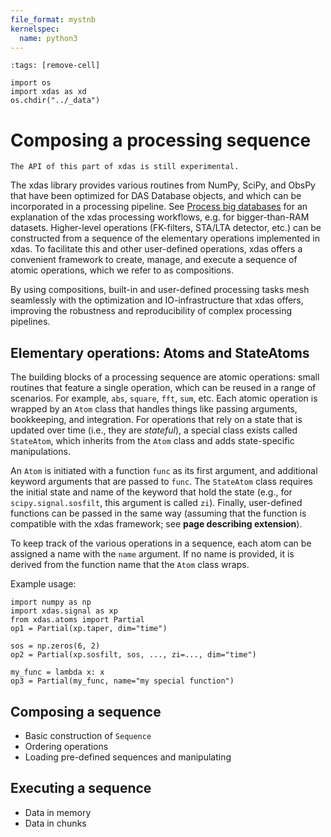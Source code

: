 ```yaml
---
file_format: mystnb
kernelspec:
  name: python3
---
```


```{code-cell}
:tags: [remove-cell]

import os
import xdas as xd
os.chdir("../_data")
```

# Composing a processing sequence

```{warning}
The API of this part of xdas is still experimental.
```

The xdas library provides various routines from NumPy, SciPy, and ObsPy that have been optimized for DAS Database objects, and which can be incorporated in a processing pipeline. See [Process big databases]("processing) for an explanation of the xdas processing workflows, e.g. for bigger-than-RAM datasets. Higher-level operations (FK-filters, STA/LTA detector, etc.) can be constructed from a sequence of the elementary operations implemented in xdas. To facilitate this and other user-defined operations, xdas offers a convenient framework to create, manage, and execute a sequence of atomic operations, which we refer to as compositions.

By using compositions, built-in and user-defined processing tasks mesh seamlessly with the optimization and IO-infrastructure that xdas offers, improving the robustness and reproducibility of complex processing pipelines.

## Elementary operations: Atoms and StateAtoms

The building blocks of a processing sequence are atomic operations: small routines that feature a single operation, which can be reused in a range of scenarios. For example, `abs`, `square`, `fft`, `sum`, etc. Each atomic operation is wrapped by an `Atom` class that handles things like passing arguments, bookkeeping, and integration. For operations that rely on a state that is updated over time (i.e., they are *stateful*), a special class exists called `StateAtom`, which inherits from the `Atom` class and adds state-specific manipulations.

An `Atom` is initiated with a function `func` as its first argument, and additional keyword arguments that are passed to `func`. The `StateAtom` class requires the initial state and name of the keyword that hold the state (e.g., for `scipy.signal.sosfilt`, this argument is called `zi`). Finally, user-defined functions can be passed in the same way (assuming that the function is compatible with the xdas framework; see **page describing extension**).

To keep track of the various operations in a sequence, each atom can be assigned a name with the `name` argument. If no name is provided, it is derived from the function name that the `Atom` class wraps.

Example usage:

```{code-cell} 
import numpy as np
import xdas.signal as xp
from xdas.atoms import Partial
op1 = Partial(xp.taper, dim="time")

sos = np.zeros(6, 2)
op2 = Partial(xp.sosfilt, sos, ..., zi=..., dim="time")

my_func = lambda x: x
op3 = Partial(my_func, name="my special function")
```

## Composing a sequence

- Basic construction of `Sequence`
- Ordering operations
- Loading pre-defined sequences and manipulating

## Executing a sequence

- Data in memory
- Data in chunks
